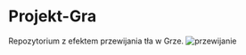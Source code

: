 # Projekt-Gra
Repozytorium z efektem przewijania tła w Grze.
![przewijanie](https://user-images.githubusercontent.com/26405115/137632162-633fce6d-8742-464a-9d83-7d543e716e53.JPG)
